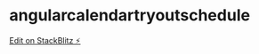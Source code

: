 # angularcalendartryoutschedule

[Edit on StackBlitz ⚡️](https://stackblitz.com/edit/angularcalendartryoutschedule)